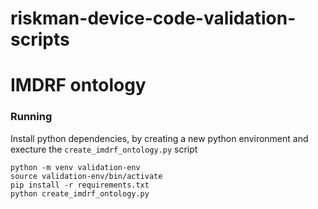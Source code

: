 # riskman-device-code-validation-scripts

# IMDRF ontology

### Running
Install python dependencies, by creating a new python environment and execture the `create_imdrf_ontology.py` script
```
python -m venv validation-env
source validation-env/bin/activate
pip install -r requirements.txt
python create_imdrf_ontology.py
```

